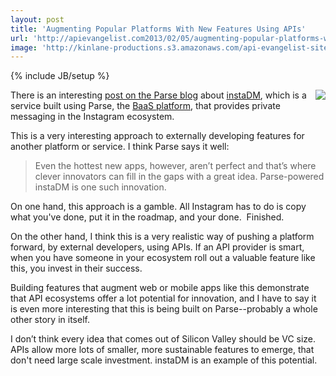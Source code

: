 ```yaml
---
layout: post
title: 'Augmenting Popular Platforms With New Features Using APIs'
url: 'http://apievangelist.com2013/02/05/augmenting-popular-platforms-with-new-features-using-apis/'
image: 'http://kinlane-productions.s3.amazonaws.com/api-evangelist-site/blog/instaDM-logo.png'
---
```

{% include JB/setup %}
<p>
     <a href="http://insta.dm/" target="_blank"><img src="https://s3.amazonaws.com/kinlane-productions/api-evangelist/instagram/instaDM-logo.png"  align="right" /></a>
</p>
<p>
     There is an interesting <a href="http://blog.parse.com/2013/02/01/instadm-brings-private-messaging-to-instagram/" target="_blank">post on the Parse blog</a> about <a href="http://insta.dm/" target="_blank">instaDM</a>, which is a service built using Parse, the <a href="/trends/baas.php" target="_blank">BaaS platform</a>, that provides private messaging in the Instagram ecosystem.
</p>
<p>
     This is a very interesting approach to externally developing features for another platform or service. I think Parse says it well:
</p>
<blockquote>
     Even the hottest new apps, however, aren’t perfect and that’s where clever innovators can fill in the gaps with a great idea. Parse-powered instaDM is one such innovation.
</blockquote>
<p>
     On one hand, this approach is a gamble. All Instagram has to do is copy what you've done, put it in the roadmap, and your done.  Finished.
</p>
<p>
     On the other hand, I think this is a very realistic way of pushing a platform forward, by external developers, using APIs. If an API provider is smart, when you have someone in your ecosystem roll out a valuable feature like this, you invest in their success.
</p>
<p>
     Building features that augment web or mobile apps like this demonstrate that API ecosystems offer a lot potential for innovation, and I have to say it is even more interesting that this is being built on Parse--probably a whole other story in itself.
</p>
<p>
     I don’t think every idea that comes out of Silicon Valley should be VC size. APIs allow more lots of smaller, more sustainable features to emerge, that don't need large scale investment. instaDM is an example of this potential.
</p>
